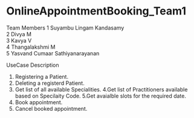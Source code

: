 # OnlineAppointmentBooking_Team1


Team Members
1	Suyambu Lingam Kandasamy			
2	Divya M			
3	Kavya V			
4	Thangalakshmi M			
5	Yasvand Cumaar Sathiyanarayanan 			

UseCase Description

1. Registering a Patient.
2. Deleting a registerd Patient.
3. Get list of all available Specialities.
4.Get list of Practitioners available based on Specilaity Code.
5.Get avaialble slots for the required date.
6. Book appointment.
7. Cancel booked appointment.
